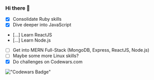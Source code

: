 ### Hi there 👋

- [x] Consolidate Ruby skills
- [x] Dive deeper into JavaScript
- [...] Learn ReactJS
- [...] Learn Node.js
- [ ] Get into MERN Full-Stack (MongoDB, Express, ReactJS, Node.js)
- [ ] Maybe some more Linux skills?
- [x] Do challenges on Codewars.com 

!["Codewars Badge"](https://www.codewars.com/users/Codehoff/badges/large)
